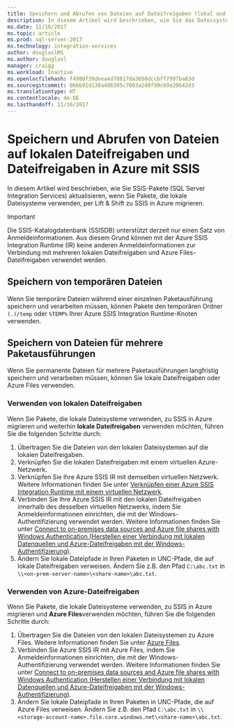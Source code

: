 ```yaml
---
title: Speichern und Abrufen von Dateien auf Dateifreigaben (lokal und in Azure) | Microsoft-Dokumentation
description: In diesem Artikel wird beschrieben, wie Sie das Dateisystem und Dateifreigaben sowohl lokal als auch in Azure mit SSIS verwenden.
ms.date: 11/10/2017
ms.topic: article
ms.prod: sql-server-2017
ms.technology: integration-services
author: douglaslMS
ms.author: douglasl
manager: craigg
ms.workload: Inactive
ms.openlocfilehash: f4980f39deea4d70817da3650dccbff7997ba83d
ms.sourcegitcommit: 06bb91d138a4d6395c7603a2d8f99c69a20642d3
ms.translationtype: HT
ms.contentlocale: de-DE
ms.lasthandoff: 11/16/2017
---
```

# <a name="store-and-retrieve-files-on-file-shares-on-premises-and-in-azure-with-ssis"></a>Speichern und Abrufen von Dateien auf lokalen Dateifreigaben und Dateifreigaben in Azure mit SSIS
In diesem Artikel wird beschrieben, wie Sie SSIS-Pakete (SQL Server Integration Services) aktualisieren, wenn Sie Pakete, die lokale Dateisysteme verwenden, per Lift & Shift zu SSIS in Azure migrieren.

> [!IMPORTANT]
> Die SSIS-Katalogdatenbank (SSISDB) unterstützt derzeit nur einen Satz von Anmeldeinformationen. Aus diesem Grund können mit der Azure SSIS Integration Runtime (IR) keine anderen Anmeldeinformationen zur Verbindung mit mehreren lokalen Dateifreigaben und Azure Files-Dateifreigaben verwendet werden.

## <a name="store-temporary-files"></a>Speichern von temporären Dateien
Wenn Sie temporäre Dateien während einer einzelnen Paketausführung speichern und verarbeiten müssen, können Pakete den temporären Ordner `(.)/temp` oder `%TEMP%` Ihrer Azure SSIS Integration Runtime-Knoten verwenden.

## <a name="store-files-across-multiple-package-executions"></a>Speichern von Dateien für mehrere Paketausführungen
Wenn Sie permanente Dateien für mehrere Paketausführungen langfristig speichern und verarbeiten müssen, können Sie lokale Dateifreigaben oder Azure Files verwenden.

### <a name="use-on-premises-file-shares"></a>Verwenden von lokalen Dateifreigaben
Wenn Sie Pakete, die lokale Dateisysteme verwenden, zu SSIS in Azure migrieren und weiterhin **lokale Dateifreigaben** verwenden möchten, führen Sie die folgenden Schritte durch:
1.  Übertragen Sie die Dateien von den lokalen Dateisystemen auf die lokalen Dateifreigaben.
2.  Verknüpfen Sie die lokalen Dateifreigaben mit einem virtuellen Azure-Netzwerk.
3.  Verknüpfen Sie Ihre Azure SSIS IR mit demselben virtuellen Netzwerk. Weitere Informationen finden Sie unter [Verknüpfen einer Azure SSIS Integration Runtime mit einem virtuellen Netzwerk](https://docs.microsoft.com/azure/data-factory/join-azure-ssis-integration-runtime-virtual-network).
4.  Verbinden Sie Ihre Azure SSIS IR mit den lokalen Dateifreigaben innerhalb des desselben virtuellen Netzwerks, indem Sie Anmeldeinformationen einrichten, die mit der Windows-Authentifizierung verwendet werden. Weitere Informationen finden Sie unter [Connect to on-premises data sources and Azure file shares with Windows Authentication (Herstellen einer Verbindung mit lokalen Datenquellen und Azure-Dateifreigaben mit der Windows-Authentifizierung)](ssis-azure-connect-with-windows-auth.md).
5.  Ändern Sie lokale Dateipfade in Ihren Paketen in UNC-Pfade, die auf lokale Dateifreigaben verweisen. Ändern Sie z.B. den Pfad `C:\abc.txt` in `\\<on-prem-server-name>\<share-name>\abc.txt`.

### <a name="use-azure-file-shares"></a>Verwenden von Azure-Dateifreigaben
Wenn Sie Pakete, die lokale Dateisysteme verwenden, zu SSIS in Azure migrieren und **Azure Files**verwenden möchten, führen Sie die folgenden Schritte durch:
1.  Übertragen Sie die Dateien von den lokalen Dateisystemen zu Azure Files. Weitere Informationen finden Sie unter [Azure Files](https://azure.microsoft.com/services/storage/files/).
2.  Verbinden Sie Azure SSIS IR mit Azure Files, indem Sie Anmeldeinformationen einrichten, die mit der Windows-Authentifizierung verwendet werden. Weitere Informationen finden Sie unter [Connect to on-premises data sources and Azure file shares with Windows Authentication (Herstellen einer Verbindung mit lokalen Datenquellen und Azure-Dateifreigaben mit der Windows-Authentifizierung)](ssis-azure-connect-with-windows-auth.md).
3.  Ändern Sie lokale Dateipfade in Ihren Paketen in UNC-Pfade, die auf Azure Files verweisen. Ändern Sie z.B. den Pfad `C:\abc.txt` in `\\<storage-account-name>.file.core.windows.net\<share-name>\abc.txt`.
